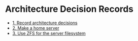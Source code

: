 # Architecture Decision Records

- [1. Record architecture decisions](0001-record-architecture-decisions.md)
- [2. Make a home server](0002-make-a-home-server.md)
- [3. Use ZFS for the server filesystem](0003-use-zfs-for-server-filesystem.md)
